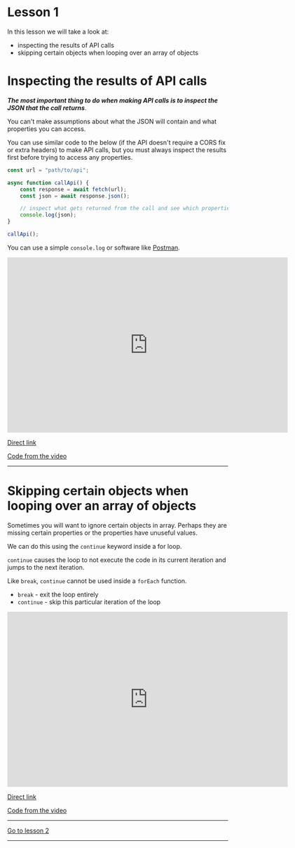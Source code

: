 # Lesson 1

In this lesson we will take a look at:

-   inspecting the results of API calls
-   skipping certain objects when looping over an array of objects

# Inspecting the results of API calls

**_The most important thing to do when making API calls is to inspect the JSON that the call returns_**.

You can't make assumptions about what the JSON will contain and what properties you can access.

You can use similar code to the below (if the API doesn't require a CORS fix or extra headers) to make API calls, but you must always inspect the results first before trying to access any properties.

```js
const url = "path/to/api";

async function callApi() {
    const response = await fetch(url);
    const json = await response.json();

    // inspect what gets returned from the call and see which properties it contains
    console.log(json);
}

callApi();
```

You can use a simple `console.log` or software like [Postman](https://www.postman.com/downloads/).

<iframe src="https://player.vimeo.com/video/452802372" width="640" height="400" frameborder="0" allow="autoplay; fullscreen" allowfullscreen></iframe>

<a href="https://vimeo.com/452802372/41b688b066" target="_blank">Direct link</a>

<a href="https://github.com/NoroffFEU/inspecting-the-results-of-api-calls" target="_blank">Code from the video</a>

---

# Skipping certain objects when looping over an array of objects

Sometimes you will want to ignore certain objects in array. Perhaps they are missing certain properties or the properties have unuseful values. 

We can do this using the `continue` keyword inside a for loop.

`continue` causes the loop to not execute the code in its current iteration and jumps to the next iteration.

Like `break`, `continue` cannot be used inside a `forEach` function.

- `break` - exit the loop entirely
- `continue` - skip this particular iteration of the loop

<iframe src="https://player.vimeo.com/video/452856488" width="640" height="400" frameborder="0" allow="autoplay; fullscreen" allowfullscreen></iframe>

<a href="https://vimeo.com/452856488/7bd3c974a7" target="_blank">Direct link</a>

<a href="https://github.com/NoroffFEU/get-requests-skipping-certain-results" target="_blank">Code from the video</a>

---

[Go to lesson 2](2)

---
